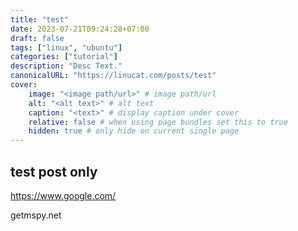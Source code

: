 ```yaml
---
title: "test"
date: 2023-07-21T09:24:28+07:00
draft: false
tags: ["linux", "ubuntu"]
categories: ["tutorial"]
description: "Desc Text."
canonicalURL: "https://linucat.com/posts/test"
cover:
    image: "<image path/url>" # image path/url
    alt: "<alt text>" # alt text
    caption: "<text>" # display caption under cover
    relative: false # when using page bundles set this to true
    hidden: true # only hide on current single page
---
```


## test post only

https://www.google.com/

getmspy.net



